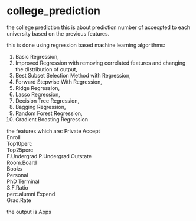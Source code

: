 # college_prediction

the college prediction 
this is about prediction number of accecpted to each university based on the previous features.

this is done using regression based machine learning algorithms:
1.	Basic Regression,
2.	Improved Regression with removing correlated features and changing the distribution of output,
3.	Best Subset Selection Method with Regression,
4.	Forward Stepwise With Regression,
5.	Ridge Regression,
6.	Lasso Regression,
7.	Decision Tree Regression,
8.	Bagging Regression,
9.	Random Forest Regression,
10.	Gradient Boosting Regression


the features which are:
Private	
Accept	
Enroll	
Top10perc	
Top25perc	
F.Undergrad	
P.Undergrad	
Outstate	
Room.Board	
Books	
Personal	
PhD	
Terminal	
S.F.Ratio	
perc.alumni	
Expend	
Grad.Rate

the output is 
Apps

